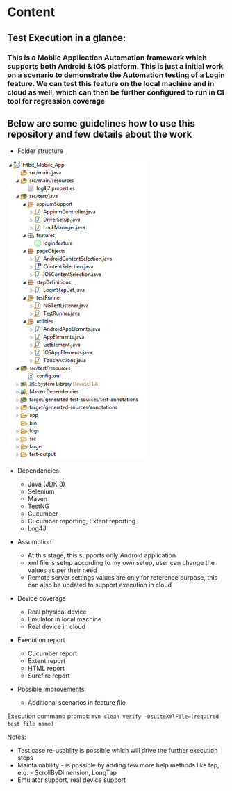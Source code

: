 # Content

## Test Execution in a glance:
### This is a Mobile Application Automation framework which supports both Android & iOS platform. This is just a initial work on a scenario to demonstrate the Automation testing of a Login feature. We can test this feature on the local machine and in cloud as well, which can then be further configured to run in CI tool for regression coverage

## Below are some guidelines how to use this repository and few details about the work

- Folder structure

![Image of Yaktocat](https://github.com/pradeepnyk/Fitbit_Mobile_App/blob/master/folder_structure.jpg)


- Dependencies
    - Java (JDK 8)
    - Selenium
    - Maven
    - TestNG
    - Cucumber
    - Cucumber reporting, Extent reporting
    - Log4J

- Assumption
    - At this stage, this supports only Android application
    - xml file is setup according to my own setup, user can change the values as per their need
    - Remote server settings values are only for reference purpose, this can also be updated to support execution in cloud

- Device coverage
    - Real physical device
    - Emulator in local machine
    - Real device in cloud

- Execution report
    - Cucumber report
    - Extent report
    - HTML report
    - Surefire report

- Possible Improvements
    - Additional scenarios in feature file

Execution command prompt:
`mvn clean verify -DsuiteXmlFile=(required test file name)`

Notes:
- Test case re-usablity is possible which will drive the further execution steps
- Maintainability - is possible by adding few more help methods like tap, e.g. - ScrollByDimension, LongTap
- Emulator support, real device support

